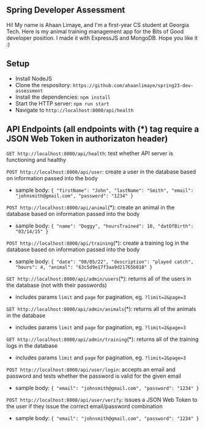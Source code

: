 ## Spring Developer Assessment
Hi! My name is Ahaan Limaye, and I'm a first-year CS student at Georgia Tech. Here is my animal training management app for the Bits of Good developer position. I made it with ExpressJS and MongoDB. Hope you like it :)

## Setup
- Install NodeJS
- Clone the respository: `https://github.com/ahaanlimaye/spring23-dev-assessment`
- Install the dependencies: `npm install`
- Start the HTTP server: `npm run start`
- Navigate to `http://localhost:8000/api/health`

## API Endpoints (all endpoints with (*) tag require a JSON Web Token in authorizaton header)
`GET http://localhost:8000/api/health`: test whether API server is functioning and healthy

`POST http://localhost:8000/api/user`: create a user in the database based on information passed into the body
- sample body: `{ "firstName": "John", "lastName": "Smith", "email": "johnsmith@gmail.com", "password": "1234" }`

`POST http://localhost:8000/api/animal`(*): create an animal in the database based on information passed into the body
- sample body: `{ "name": "Doggy", "hoursTrained": 10, "datOfBirth": "03/14/15" }`

`POST http://localhost:8000/api/training`(*): create a training log in the database based on information passed into the body
- sample body: `{ "date": "08/05/22", "description": "played catch", "hours": 4, "animal": "63c5d9e17f3aa9d21765b018" }`

`GET http://localhost:8000/api/admin/users`(*): returns all of the users in the database (not with their passwords)
- includes params `limit` and `page` for pagination, eg. `?limit=2&page=3`

`GET http://localhost:8000/api/admin/animals`(*): returns all of the animals in the database
- includes params `limit` and `page` for pagination, eg. `?limit=2&page=3`

`GET http://localhost:8000/api/admin/training`(*): returns all of the training logs in the database
- includes params `limit` and `page` for pagination, eg. `?limit=2&page=3`

`POST http://localhost:8000/api/user/login`: accepts an email and password and tests whether the password is valid for the given email
- sample body: `{ "email": "johnsmith@gmail.com", "password": "1234" }`

`POST http://localhost:8000/api/user/verify`: issues a JSON Web Token to the user if they issue the correct email/password combination
- sample body: `{ "email": "johnsmith@gmail.com", "password": "1234" }`

